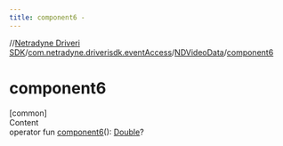 ```yaml
---
title: component6 -
---
```

//[Netradyne Driveri SDK](../../index.md)/[com.netradyne.driverisdk.eventAccess](../index.md)/[NDVideoData](index.md)/[component6](component6.md)



# component6  
[common]  
Content  
operator fun [component6](component6.md)(): [Double](https://kotlinlang.org/api/latest/jvm/stdlib/kotlin/-double/index.html)?  



